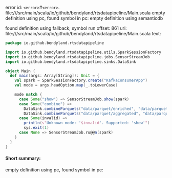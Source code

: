 error id: `<error>`#`<error>`.
file://<WORKSPACE>/src/main/scala/io/github/bendyland/rtsdatapipeline/Main.scala
empty definition using pc, found symbol in pc: 
empty definition using semanticdb

found definition using fallback; symbol run
offset: 861
uri: file://<WORKSPACE>/src/main/scala/io/github/bendyland/rtsdatapipeline/Main.scala
text:
```scala
package io.github.bendyland.rtsdatapipeline

import io.github.bendyland.rtsdatapipeline.utils.SparkSessionFactory
import io.github.bendyland.rtsdatapipeline.jobs.SensorStreamJob
import io.github.bendyland.rtsdatapipeline.sinks.DataSink

object Main {
  def main(args: Array[String]): Unit = {
    val spark = SparkSessionFactory.create("KafkaConsumerApp")
    val mode = args.headOption.map(_.toLowerCase)

    mode match {
      case Some("show") => SensorStreamJob.show(spark)
      case Some("combine") => 
        DataSink.combineParquets("data/parquet/enriched", "data/parquet/enriched_combined")(spark)
        DataSink.combineParquets("data/parquet/aggregated", "data/parquet/aggregated_combined")(spark)
      case Some(invalid) =>
        println(s"Unknown mode: '$invalid'. Supported: 'show'")
        sys.exit(1)
      case None => SensorStreamJob.ru@@n(spark)
    }
  }
}


```


#### Short summary: 

empty definition using pc, found symbol in pc: 